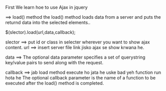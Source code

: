 First We learn hoe to use Ajax in jquery 

==> load() method 
the load() method loads data from a server and puts the returnd data into the selected elements..


$(slector).load(url,data,callback);

slector ==> put id or class in selecter wherever you want to show ajax content.
url ==>  insert server file link jisko ajax se show krwana he.

data ==> The optional data parameter specifies a set of querystring key/value pairs to send along with the request.

callback ==> jab load method execute ho jata he uske bad yeh function run hota he The optional callback parameter is the name of a function to be executed after the load() method is completed.


